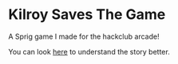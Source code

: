 # Kilroy Saves The Game
A Sprig game I made for the hackclub arcade!

You can look [here](https://docs.google.com/document/d/1Nrb7sNzL6B1ySSnmdEn8XQ5FP01Xm3tRCwSRToNMfK4/edit#heading=h.sgpb8fc2fidc) to understand the story better.
